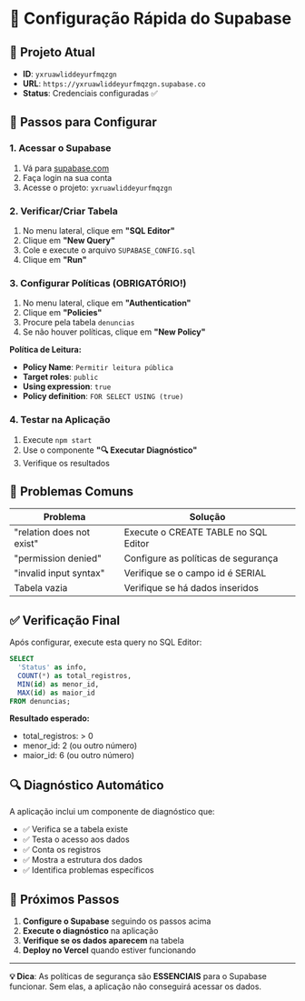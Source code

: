 # 🚀 Configuração Rápida do Supabase

## 📍 **Projeto Atual**
- **ID**: `yxruawliddeyurfmqzgn`
- **URL**: `https://yxruawliddeyurfmqzgn.supabase.co`
- **Status**: Credenciais configuradas ✅

## 🔧 **Passos para Configurar**

### **1. Acessar o Supabase**
1. Vá para [supabase.com](https://supabase.com)
2. Faça login na sua conta
3. Acesse o projeto: `yxruawliddeyurfmqzgn`

### **2. Verificar/Criar Tabela**
1. No menu lateral, clique em **"SQL Editor"**
2. Clique em **"New Query"**
3. Cole e execute o arquivo `SUPABASE_CONFIG.sql`
4. Clique em **"Run"**

### **3. Configurar Políticas (OBRIGATÓRIO!)**
1. No menu lateral, clique em **"Authentication"**
2. Clique em **"Policies"**
3. Procure pela tabela `denuncias`
4. Se não houver políticas, clique em **"New Policy"**

**Política de Leitura:**
- **Policy Name**: `Permitir leitura pública`
- **Target roles**: `public`
- **Using expression**: `true`
- **Policy definition**: `FOR SELECT USING (true)`

### **4. Testar na Aplicação**
1. Execute `npm start`
2. Use o componente **"🔍 Executar Diagnóstico"**
3. Verifique os resultados

## 🚨 **Problemas Comuns**

| Problema | Solução |
|----------|---------|
| "relation does not exist" | Execute o CREATE TABLE no SQL Editor |
| "permission denied" | Configure as políticas de segurança |
| "invalid input syntax" | Verifique se o campo id é SERIAL |
| Tabela vazia | Verifique se há dados inseridos |

## ✅ **Verificação Final**

Após configurar, execute esta query no SQL Editor:

```sql
SELECT 
  'Status' as info,
  COUNT(*) as total_registros,
  MIN(id) as menor_id,
  MAX(id) as maior_id
FROM denuncias;
```

**Resultado esperado:**
- total_registros: > 0
- menor_id: 2 (ou outro número)
- maior_id: 6 (ou outro número)

## 🔍 **Diagnóstico Automático**

A aplicação inclui um componente de diagnóstico que:
- ✅ Verifica se a tabela existe
- ✅ Testa o acesso aos dados
- ✅ Conta os registros
- ✅ Mostra a estrutura dos dados
- ✅ Identifica problemas específicos

## 📱 **Próximos Passos**

1. **Configure o Supabase** seguindo os passos acima
2. **Execute o diagnóstico** na aplicação
3. **Verifique se os dados aparecem** na tabela
4. **Deploy no Vercel** quando estiver funcionando

---

**💡 Dica**: As políticas de segurança são **ESSENCIAIS** para o Supabase funcionar. Sem elas, a aplicação não conseguirá acessar os dados.
